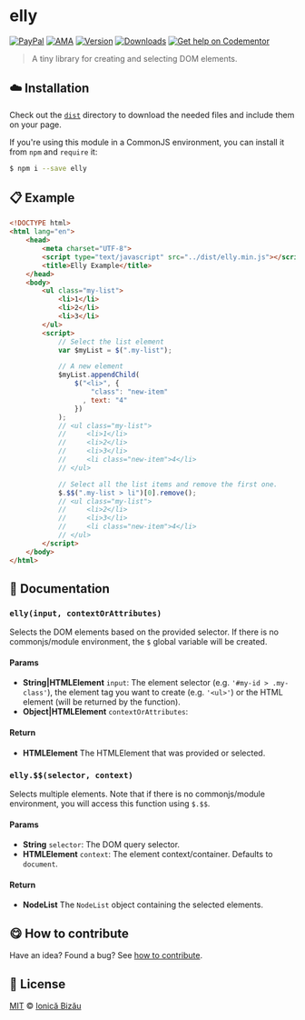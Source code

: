 
# elly

 [![PayPal](https://img.shields.io/badge/%24-paypal-f39c12.svg)][paypal-donations] [![AMA](https://img.shields.io/badge/ask%20me-anything-1abc9c.svg)](https://github.com/IonicaBizau/ama) [![Version](https://img.shields.io/npm/v/elly.svg)](https://www.npmjs.com/package/elly) [![Downloads](https://img.shields.io/npm/dt/elly.svg)](https://www.npmjs.com/package/elly) [![Get help on Codementor](https://cdn.codementor.io/badges/get_help_github.svg)](https://www.codementor.io/johnnyb?utm_source=github&utm_medium=button&utm_term=johnnyb&utm_campaign=github)

> A tiny library for creating and selecting DOM elements.

## :cloud: Installation


Check out the [`dist`](/dist) directory to download the needed files and include them on your page.

If you're using this module in a CommonJS environment, you can install it from `npm` and `require` it:

```sh
$ npm i --save elly
```


## :clipboard: Example



```html
<!DOCTYPE html>
<html lang="en">
    <head>
        <meta charset="UTF-8">
        <script type="text/javascript" src="../dist/elly.min.js"></script>
        <title>Elly Example</title>
    </head>
    <body>
        <ul class="my-list">
            <li>1</li>
            <li>2</li>
            <li>3</li>
        </ul>
        <script>
            // Select the list element
            var $myList = $(".my-list");

            // A new element
            $myList.appendChild(
                $("<li>", {
                    "class": "new-item"
                  , text: "4"
                })
            );
            // <ul class="my-list">
            //     <li>1</li>
            //     <li>2</li>
            //     <li>3</li>
            //     <li class="new-item">4</li>
            // </ul>

            // Select all the list items and remove the first one.
            $.$$(".my-list > li")[0].remove();
            // <ul class="my-list">
            //     <li>2</li>
            //     <li>3</li>
            //     <li class="new-item">4</li>
            // </ul>
        </script>
    </body>
</html>
```

## :memo: Documentation


### `elly(input, contextOrAttributes)`
Selects the DOM elements based on the provided selector. If there is no commonjs/module environment, the `$` global variable will be created.

#### Params
- **String|HTMLElement** `input`: The element selector (e.g. `'#my-id > .my-class'`), the element tag you want to create (e.g. `'<ul>'`) or the HTML element (will be returned by the function).
- **Object|HTMLElement** `contextOrAttributes`:

#### Return
- **HTMLElement** The HTMLElement that was provided or selected.

### `elly.$$(selector, context)`
Selects multiple elements. Note that if there is no commonjs/module environment, you will access this function using `$.$$`.

#### Params
- **String** `selector`: The DOM query selector.
- **HTMLElement** `context`: The element context/container. Defaults to `document`.

#### Return
- **NodeList** The `NodeList` object containing the selected elements.



## :yum: How to contribute
Have an idea? Found a bug? See [how to contribute][contributing].


## :scroll: License

[MIT][license] © [Ionică Bizău][website]

[paypal-donations]: https://www.paypal.com/cgi-bin/webscr?cmd=_s-xclick&hosted_button_id=RVXDDLKKLQRJW
[donate-now]: http://i.imgur.com/6cMbHOC.png

[license]: http://showalicense.com/?fullname=Ionic%C4%83%20Biz%C4%83u%20%3Cbizauionica%40gmail.com%3E%20(http%3A%2F%2Fionicabizau.net)&year=2016#license-mit
[website]: http://ionicabizau.net
[contributing]: /CONTRIBUTING.md
[docs]: /DOCUMENTATION.md
